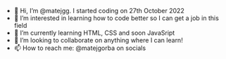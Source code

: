 - 👋 Hi, I’m @matejgg. I started coding on 27th October 2022               
- 👀 I’m interested in learning how to code better so I can get a job in this field 
- 🌱 I’m currently learning HTML, CSS and soon JavaSript
- 💞️ I’m looking to collaborate on anything where I can learn!
- 📫 How to reach me: @matejgorba on socials

<!---
matejgg/matejgg is a ✨ special ✨ repository because its `README.md` (this file) appears on your GitHub profile.
You can click the Preview link to take a look at your changes.
--->
